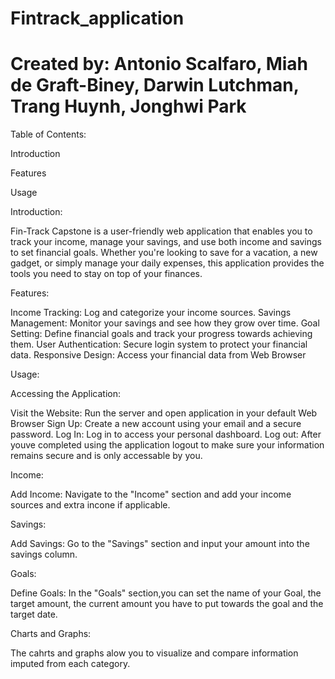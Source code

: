 # Fintrack_application

# Created by: Antonio Scalfaro, Miah de Graft-Biney, Darwin Lutchman, Trang Huynh, Jonghwi Park


Table of Contents:

Introduction

Features

Usage

Introduction:

Fin-Track Capstone is a user-friendly web application that enables you to track your income, manage your savings, and use both income and savings to set financial goals. Whether you're looking to save for a vacation, a new gadget, or simply manage your daily expenses, this application provides the tools you need to stay on top of your finances.

Features:

Income Tracking: Log and categorize your income sources. Savings Management: Monitor your savings and see how they grow over time. Goal Setting: Define financial goals and track your progress towards achieving them. User Authentication: Secure login system to protect your financial data. Responsive Design: Access your financial data from Web Browser

Usage:

Accessing the Application:

Visit the Website: Run the server and open application in your default Web Browser Sign Up: Create a new account using your email and a secure password. Log In: Log in to access your personal dashboard. Log out: After youve completed using the application logout to make sure your information remains secure and is only accessable by you.

Income:

Add Income: Navigate to the "Income" section and add your income sources and extra incone if applicable.

Savings:

Add Savings: Go to the "Savings" section and input your amount into the savings column.

Goals:

Define Goals: In the "Goals" section,you can set the name of your Goal, the target amount, the current amount you have to put towards the goal and the target date.

Charts and Graphs:

The cahrts and graphs alow you to visualize and compare information imputed from each category.

